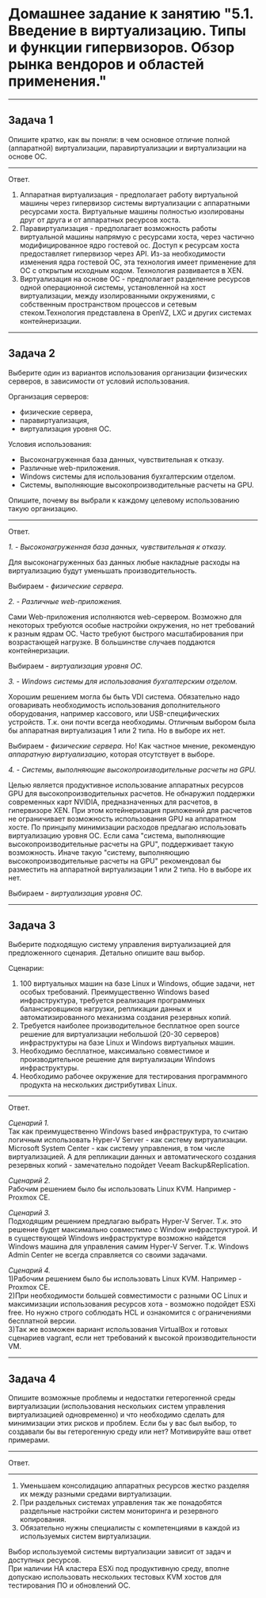 
# Домашнее задание к занятию "5.1. Введение в виртуализацию. Типы и функции гипервизоров. Обзор рынка вендоров и областей применения."

---

## Задача 1

Опишите кратко, как вы поняли: в чем основное отличие полной (аппаратной) виртуализации, паравиртуализации и виртуализации на основе ОС.

---

Ответ.

1. Аппаратная виртуализация - предполагает работу виртуальной машины через гипервизор системы виртуализации с аппаратными ресурсами хоста. Виртуальные машины полностью изолированы друг от друга и от аппаратных ресурсов хоста.  
2. Паравиртуализация - предполагает возможность работы виртуальной машины напрямую с ресурсами хоста, через частично модифицированное ядро гостевой ос. Доступ к ресурсам хоста предоставляет гипервизор через API. Из-за необходимости изменения ядра гостевой ОС, эта технология имеет применение для ОС с открытым исходным кодом. Технология развивается в XEN.  
3. Виртуализация на основе ОС - предполагает разделение ресурсов одной операционной системы, установленной на хост виртуализации, между изолированными окружениями, с собственным пространством процессов и сетевым стеком.Технология представлена в OpenVZ, LXC и  других системах контейнеризации.  

---
## Задача 2

Выберите один из вариантов использования организации физических серверов, в зависимости от условий использования.

Организация серверов:
- физические сервера,
- паравиртуализация,
- виртуализация уровня ОС.

Условия использования:
- Высоконагруженная база данных, чувствительная к отказу.
- Различные web-приложения.
- Windows системы для использования бухгалтерским отделом.
- Системы, выполняющие высокопроизводительные расчеты на GPU.

Опишите, почему вы выбрали к каждому целевому использованию такую организацию.

---

Ответ.

*1. - Высоконагруженная база данных, чувствительная к отказу.*  

Для высоконагруженных баз данных любые накладные расходы на виртуализацию будут уменьшать производительность.  

Выбираем - *физические сервера.*  

*2. - Различные web-приложения.* 

Сами Web-приложения исполняются web-сервером. Возможно для некоторых требуются особые настройки окружения, но нет требований к разным ядрам ОС. Часто требуют быстрого масштабирования при возрастающей нагрузке. В большинстве случаев поддаются контейнеризации.  

Выбираем - *виртуализация уровня ОС.*

*3. - Windows системы для использования бухгалтерским отделом.*  

Хорошим решением могла бы быть VDI система. Обязательно надо оговаривать необходимость использования дополнительного оборудования, например кассового, или USB-специфических устройств. Т.к. они почти всегда необходимы. Отличным выбором была бы аппаратная виртуализация 1 или 2 типа. Но в выборе их нет.  

Выбираем - *физические сервера.* Но! Как частное мнение, рекомендую *аппаратную виртуализацию*, которая отсутствует в выборе.  

*4. - Системы, выполняющие высокопроизводительные расчеты на GPU.*  

Целью является продуктивное использование аппаратных ресурсов GPU для высокопроизводительных расчетов. Не обнаружил поддержки современных карт NVIDIA, предназначенных для расчетов, в гипервизоре XEN. При этом котейнеризация приложений для расчетов не ограничивает возможность использования GPU на аппаратном хосте. По принцыпу минимизации расходов предлагаю использовать виртуализацию уровня ОС. Если сама "система, выполняющие высокопроизводительные расчеты на GPU", поддерживает такую возможность. Иначе такую "систему, выполняющию высокопроизводительные расчеты на GPU" рекомендовал бы разместить на аппаратной виртуализации 1 или 2 типа. Но в выборе их нет.

Выбираем - *виртуализация уровня ОС.*

---
## Задача 3

Выберите подходящую систему управления виртуализацией для предложенного сценария. Детально опишите ваш выбор.

Сценарии:

1. 100 виртуальных машин на базе Linux и Windows, общие задачи, нет особых требований. Преимущественно Windows based инфраструктура, требуется реализация программных балансировщиков нагрузки, репликации данных и автоматизированного механизма создания резервных копий.
2. Требуется наиболее производительное бесплатное open source решение для виртуализации небольшой (20-30 серверов) инфраструктуры на базе Linux и Windows виртуальных машин.
3. Необходимо бесплатное, максимально совместимое и производительное решение для виртуализации Windows инфраструктуры.
4. Необходимо рабочее окружение для тестирования программного продукта на нескольких дистрибутивах Linux.

---

Ответ.

*Сценарий 1.*  
Так как преимущественно Windows based инфраструктура, то считаю логичным использовать Hyper-V Server - как систему виртуализации. Microsoft System Center - как систему управления, в том числе виртуализацией. А для репликации данных и автоматического создания резервных копий - замечательно подойдет Veeam Backup&Replication.  

*Сценарий 2.*  
Рабочим решением было бы использовать Linux KVM. Например - Proxmox CE.

*Сценарий 3.*  
Подходящим решением предлагаю выбрать Hyper-V Server. Т.к. это решение будет максимально совместимо c Window инфраструктурой. И в существующей Windows инфраструктуре возможно найдется Windows машина для управления самим Hyper-V Server. Т.к. Windows Admin Center не всегда справляется со своими задачами.  

*Сценарий 4.*  
1)Рабочим решением было бы использовать Linux KVM. Например - Proxmox CE.  
2)При необходимости большей совместимости с разными ОС Linux и максимизации использования ресурсов хота - возможно подойдет ESXi free. Но нужно строго соблюдать HCL и ознакомится с ограничениями бесплатной версии.  
3)Так же возможен вариант использования VirtualBox и готовых сценариев vagrant, если нет требований к высокой производительности VM.

---
## Задача 4

Опишите возможные проблемы и недостатки гетерогенной среды виртуализации (использования нескольких систем управления виртуализацией одновременно) и что необходимо сделать для минимизации этих рисков и проблем. Если бы у вас был выбор, то создавали бы вы гетерогенную среду или нет? Мотивируйте ваш ответ примерами.

---

Ответ.

---

1. Уменьшаем консолидацию аппаратных ресурсов жестко разделяя их между разными средами виртуализации.  
2. При раздельных системах управления так же понадобятся раздельные настройки систем мониторинга и резервного копирования.  
3. Обязательно нужны специалисты с компетенциями в каждой из используемых систем виртуализации.  

Выбор используемой системы виртуализации зависит от задач и доступных ресурсов.  
При наличии HA кластера ESXi под продуктивную среду, вполне допускаю использовать нескольких тестовых KVM хостов для тестирования ПО и обновлений ОС.

